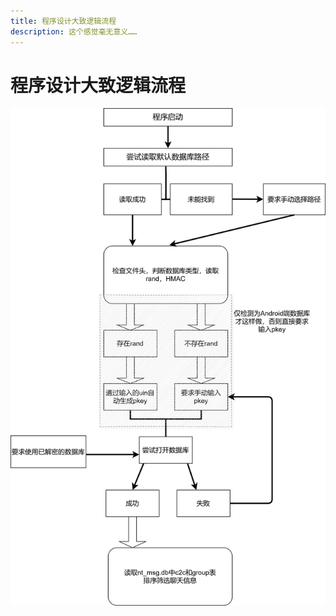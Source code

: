 ```yaml
---
title: 程序设计大致逻辑流程
description: 这个感觉毫无意义……
---
```


# 程序设计大致逻辑流程

![程序设计大致逻辑流程](./程序设计大致逻辑流程.svg)